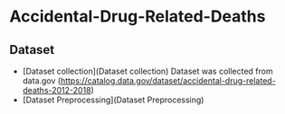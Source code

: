# Accidental-Drug-Related-Deaths
## Dataset
- [Dataset collection](Dataset collection)
  Dataset was collected from data.gov (https://catalog.data.gov/dataset/accidental-drug-related-deaths-2012-2018)
- [Dataset Preprocessing](Dataset Preprocessing)
